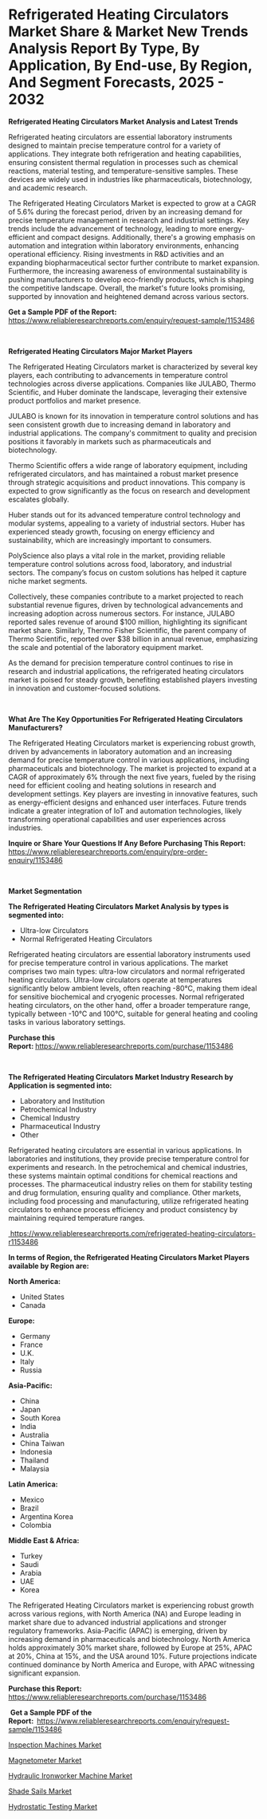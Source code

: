 <p><h1>Refrigerated Heating Circulators Market Share & Market New Trends Analysis Report By Type, By Application, By End-use, By Region, And Segment Forecasts, 2025 - 2032</h1></p><p><strong>Refrigerated Heating Circulators Market Analysis and Latest Trends</strong></p>
<p><p>Refrigerated heating circulators are essential laboratory instruments designed to maintain precise temperature control for a variety of applications. They integrate both refrigeration and heating capabilities, ensuring consistent thermal regulation in processes such as chemical reactions, material testing, and temperature-sensitive samples. These devices are widely used in industries like pharmaceuticals, biotechnology, and academic research.</p><p>The Refrigerated Heating Circulators Market is expected to grow at a CAGR of 5.6% during the forecast period, driven by an increasing demand for precise temperature management in research and industrial settings. Key trends include the advancement of technology, leading to more energy-efficient and compact designs. Additionally, there's a growing emphasis on automation and integration within laboratory environments, enhancing operational efficiency. Rising investments in R&D activities and an expanding biopharmaceutical sector further contribute to market expansion. Furthermore, the increasing awareness of environmental sustainability is pushing manufacturers to develop eco-friendly products, which is shaping the competitive landscape. Overall, the market's future looks promising, supported by innovation and heightened demand across various sectors.</p></p>
<p><strong>Get a Sample PDF of the Report:&nbsp;</strong> <a href="https://www.reliableresearchreports.com/enquiry/request-sample/1153486?utm_campaign=33&utm_medium=2&utm_source=Github&utm_content=ia&utm_term=10042025&utm_id=refrigerated-heating-circulators">https://www.reliableresearchreports.com/enquiry/request-sample/1153486</a></p>
<p>&nbsp;</p>
<p><strong>Refrigerated Heating Circulators Major Market Players</strong></p>
<p><p>The Refrigerated Heating Circulators market is characterized by several key players, each contributing to advancements in temperature control technologies across diverse applications. Companies like JULABO, Thermo Scientific, and Huber dominate the landscape, leveraging their extensive product portfolios and market presence.</p><p>JULABO is known for its innovation in temperature control solutions and has seen consistent growth due to increasing demand in laboratory and industrial applications. The company's commitment to quality and precision positions it favorably in markets such as pharmaceuticals and biotechnology.</p><p>Thermo Scientific offers a wide range of laboratory equipment, including refrigerated circulators, and has maintained a robust market presence through strategic acquisitions and product innovations. This company is expected to grow significantly as the focus on research and development escalates globally.</p><p>Huber stands out for its advanced temperature control technology and modular systems, appealing to a variety of industrial sectors. Huber has experienced steady growth, focusing on energy efficiency and sustainability, which are increasingly important to consumers.</p><p>PolyScience also plays a vital role in the market, providing reliable temperature control solutions across food, laboratory, and industrial sectors. The company’s focus on custom solutions has helped it capture niche market segments.</p><p>Collectively, these companies contribute to a market projected to reach substantial revenue figures, driven by technological advancements and increasing adoption across numerous sectors. For instance, JULABO reported sales revenue of around $100 million, highlighting its significant market share. Similarly, Thermo Fisher Scientific, the parent company of Thermo Scientific, reported over $38 billion in annual revenue, emphasizing the scale and potential of the laboratory equipment market.</p><p>As the demand for precision temperature control continues to rise in research and industrial applications, the refrigerated heating circulators market is poised for steady growth, benefiting established players investing in innovation and customer-focused solutions.</p></p>
<p>&nbsp;</p>
<p><strong>What Are The Key Opportunities For Refrigerated Heating Circulators Manufacturers?</strong></p>
<p><p>The Refrigerated Heating Circulators market is experiencing robust growth, driven by advancements in laboratory automation and an increasing demand for precise temperature control in various applications, including pharmaceuticals and biotechnology. The market is projected to expand at a CAGR of approximately 6% through the next five years, fueled by the rising need for efficient cooling and heating solutions in research and development settings. Key players are investing in innovative features, such as energy-efficient designs and enhanced user interfaces. Future trends indicate a greater integration of IoT and automation technologies, likely transforming operational capabilities and user experiences across industries.</p></p>
<p><strong>Inquire or Share Your Questions If Any Before Purchasing This Report:</strong> <a href="https://www.reliableresearchreports.com/enquiry/pre-order-enquiry/1153486?utm_campaign=33&utm_medium=2&utm_source=Github&utm_content=ia&utm_term=10042025&utm_id=refrigerated-heating-circulators">https://www.reliableresearchreports.com/enquiry/pre-order-enquiry/1153486</a></p>
<p>&nbsp;</p>
<p><strong>Market Segmentation</strong></p>
<p><strong>The Refrigerated Heating Circulators Market Analysis by types is segmented into:</strong></p>
<p><ul><li>Ultra-low Circulators</li><li>Normal Refrigerated Heating Circulators</li></ul></p>
<p><p>Refrigerated heating circulators are essential laboratory instruments used for precise temperature control in various applications. The market comprises two main types: ultra-low circulators and normal refrigerated heating circulators. Ultra-low circulators operate at temperatures significantly below ambient levels, often reaching -80°C, making them ideal for sensitive biochemical and cryogenic processes. Normal refrigerated heating circulators, on the other hand, offer a broader temperature range, typically between -10°C and 100°C, suitable for general heating and cooling tasks in various laboratory settings.</p></p>
<p><strong>Purchase this Report:&nbsp;</strong><a href="https://www.reliableresearchreports.com/purchase/1153486?utm_campaign=33&utm_medium=2&utm_source=Github&utm_content=ia&utm_term=10042025&utm_id=refrigerated-heating-circulators">https://www.reliableresearchreports.com/purchase/1153486</a></p>
<p>&nbsp;</p>
<p><strong>The Refrigerated Heating Circulators Market Industry Research by Application is segmented into:</strong></p>
<p><ul><li>Laboratory and Institution</li><li>Petrochemical Industry</li><li>Chemical Industry</li><li>Pharmaceutical Industry</li><li>Other</li></ul></p>
<p><p>Refrigerated heating circulators are essential in various applications. In laboratories and institutions, they provide precise temperature control for experiments and research. In the petrochemical and chemical industries, these systems maintain optimal conditions for chemical reactions and processes. The pharmaceutical industry relies on them for stability testing and drug formulation, ensuring quality and compliance. Other markets, including food processing and manufacturing, utilize refrigerated heating circulators to enhance process efficiency and product consistency by maintaining required temperature ranges.</p></p>
<p><a href="https://www.reliableresearchreports.com/refrigerated-heating-circulators-r1153486?utm_campaign=33&utm_medium=2&utm_source=Github&utm_content=ia&utm_term=10042025&utm_id=refrigerated-heating-circulators">&nbsp;https://www.reliableresearchreports.com/refrigerated-heating-circulators-r1153486</a></p>
<p><strong>In terms of Region, the Refrigerated Heating Circulators Market Players available by Region are:</strong></p>
<p>
    <p> <strong> North America: </strong>
        <ul>
            <li>United States</li>
            <li>Canada</li>
        </ul>
        </p> 
    <p> <strong> Europe: </strong>
        <ul>
            <li>Germany</li>
            <li>France</li>
            <li>U.K.</li>
            <li>Italy</li>
            <li>Russia</li>
        </ul>
        </p> 
    <p> <strong> Asia-Pacific: </strong>
        <ul>
            <li>China</li>
            <li>Japan</li>
            <li>South Korea</li>
            <li>India</li>
            <li>Australia</li>
            <li>China Taiwan</li>
            <li>Indonesia</li>
            <li>Thailand</li>
            <li>Malaysia</li>
        </ul>
        </p> 
    <p> <strong> Latin America: </strong>
        <ul>
            <li>Mexico</li>
            <li>Brazil</li>
            <li>Argentina Korea</li>
            <li>Colombia</li>
        </ul>
        </p> 
    <p> <strong> Middle East & Africa: </strong>
        <ul>
            <li>Turkey</li>
            <li>Saudi</li>
            <li>Arabia</li>
            <li>UAE</li>
            <li>Korea</li>
        </ul>
    </p>
    </p>
<p><p>The Refrigerated Heating Circulators market is experiencing robust growth across various regions, with North America (NA) and Europe leading in market share due to advanced industrial applications and stronger regulatory frameworks. Asia-Pacific (APAC) is emerging, driven by increasing demand in pharmaceuticals and biotechnology. North America holds approximately 30% market share, followed by Europe at 25%, APAC at 20%, China at 15%, and the USA around 10%. Future projections indicate continued dominance by North America and Europe, with APAC witnessing significant expansion.</p></p>
<p><strong>Purchase this Report: </strong><a href="https://www.reliableresearchreports.com/purchase/1153486?utm_campaign=33&utm_medium=2&utm_source=Github&utm_content=ia&utm_term=10042025&utm_id=refrigerated-heating-circulators">https://www.reliableresearchreports.com/purchase/1153486</a></p>
<p>&nbsp;<strong>Get a Sample PDF of the Report:&nbsp;&nbsp;</strong><a href="https://www.reliableresearchreports.com/enquiry/request-sample/1153486?utm_campaign=33&utm_medium=2&utm_source=Github&utm_content=ia&utm_term=10042025&utm_id=refrigerated-heating-circulators">https://www.reliableresearchreports.com/enquiry/request-sample/1153486</a></p>
<p><strong></strong></p>
<p><p><a href="https://github.com/shrebasokib/Market-Research-Report-List-1/blob/main/inspection-machines-market.md?utm_campaign=33&utm_medium=2&utm_source=Github&utm_content=ia&utm_term=10042025&utm_id=refrigerated-heating-circulators">Inspection Machines Market</a></p><p><a href="https://github.com/donkalucine10/Market-Research-Report-List-1/blob/main/magnetometer-market.md?utm_campaign=33&utm_medium=2&utm_source=Github&utm_content=ia&utm_term=10042025&utm_id=refrigerated-heating-circulators">Magnetometer Market</a></p><p><a href="https://github.com/kaqiewan/Market-Research-Report-List-1/blob/main/hydraulic-ironworker-machine-market.md?utm_campaign=33&utm_medium=2&utm_source=Github&utm_content=ia&utm_term=10042025&utm_id=refrigerated-heating-circulators">Hydraulic Ironworker Machine Market</a></p><p><a href="https://github.com/verikaahova/Market-Research-Report-List-1/blob/main/shade-sails-market.md?utm_campaign=33&utm_medium=2&utm_source=Github&utm_content=ia&utm_term=10042025&utm_id=refrigerated-heating-circulators">Shade Sails Market</a></p><p><a href="https://github.com/elodielamto06/Market-Research-Report-List-1/blob/main/hydrostatic-testing-market.md?utm_campaign=33&utm_medium=2&utm_source=Github&utm_content=ia&utm_term=10042025&utm_id=refrigerated-heating-circulators">Hydrostatic Testing Market</a></p></p>